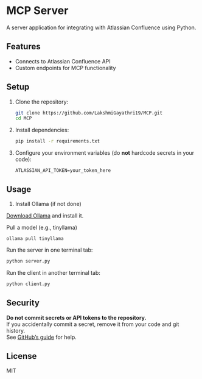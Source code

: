 # MCP Server

A server application for integrating with Atlassian Confluence using Python.

## Features

- Connects to Atlassian Confluence API
- Custom endpoints for MCP functionality

## Setup

1. Clone the repository:
    ```sh
    git clone https://github.com/LakshmiGayathri19/MCP.git
    cd MCP
    ```

2. Install dependencies:
    ```sh
    pip install -r requirements.txt
    ```

3. Configure your environment variables (do **not** hardcode secrets in your code):
    ```
    ATLASSIAN_API_TOKEN=your_token_here
    ```

## Usage

1. Install Ollama (if not done)

[Download Ollama](https://ollama.ai/download) and install it.

Pull a model (e.g., tinyllama)

```ollama pull tinyllama```

Run the server in one terminal tab:
```sh
python server.py
```

Run the client in another terminal tab:
```sh
python client.py
```

## Security

**Do not commit secrets or API tokens to the repository.**  
If you accidentally commit a secret, remove it from your code and git history.  
See [GitHub’s guide](https://docs.github.com/code-security/secret-scanning/working-with-secret-scanning-and-push-protection/working-with-push-protection-from-the-command-line#resolving-a-blocked-push) for help.

## License

MIT
